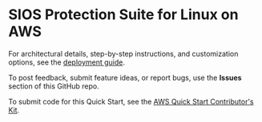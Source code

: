 # SIOS Protection Suite for Linux on AWS

For architectural details, step-by-step instructions, and customization options, see the [deployment guide](https://fwd.aws/yBneE?).

To post feedback, submit feature ideas, or report bugs, use the **Issues** section of this GitHub repo.

To submit code for this Quick Start, see the [AWS Quick Start Contributor's Kit](https://aws-quickstart.github.io/).

